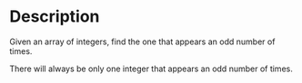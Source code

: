 # Description

Given an array of integers, find the one that appears an odd number of times.

There will always be only one integer that appears an odd number of times.
